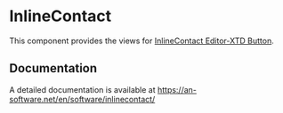 InlineContact
=============

This component provides the views for [InlineContact Editor-XTD Button](https://github.com/an-software/plg_inlinecontactxtd).

Documentation
-------------
A detailed documentation is available at https://an-software.net/en/software/inlinecontact/
